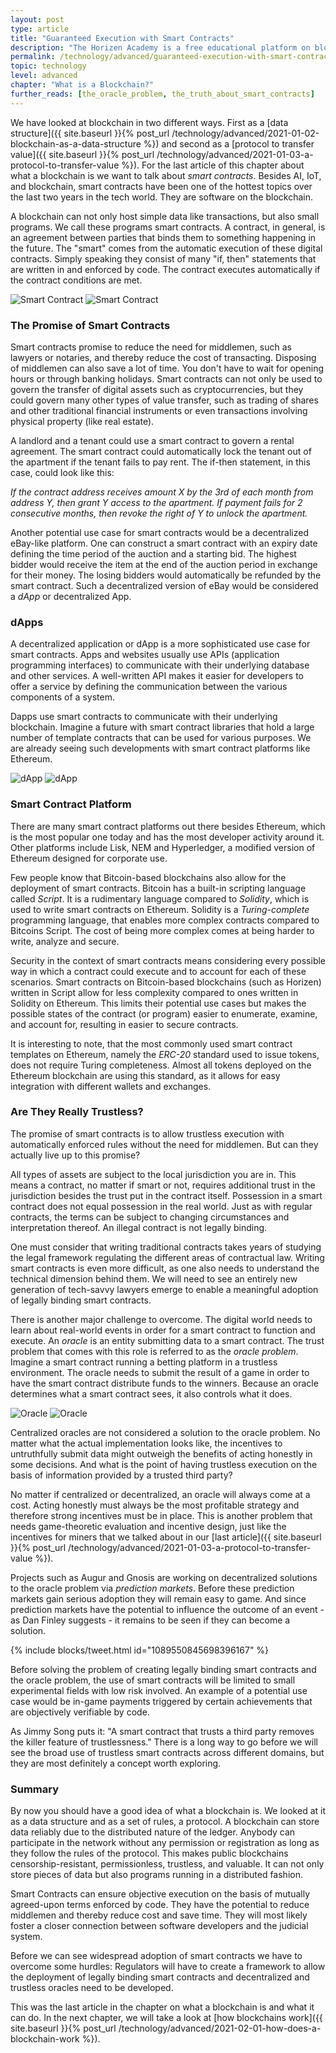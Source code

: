 ```yaml
---
layout: post
type: article
title: "Guaranteed Execution with Smart Contracts"
description: "The Horizen Academy is a free educational platform on blockchain technology, cryptocurrency, and privacy. In this article, you learn why cryptocurrencies are sometimes referred to as programmable money."
permalink: /technology/advanced/guaranteed-execution-with-smart-contracts/
topic: technology
level: advanced
chapter: "What is a Blockchain?"
further_reads: [the_oracle_problem, the_truth_about_smart_contracts]
---
```


We have looked at blockchain in two different ways. First as a [data structure]({{ site.baseurl }}{% post_url /technology/advanced/2021-01-02-blockchain-as-a-data-structure %}) and second as a [protocol to transfer value]({{ site.baseurl }}{% post_url /technology/advanced/2021-01-03-a-protocol-to-transfer-value %}). For the last article of this chapter about what a blockchain is we want to talk about *smart contracts*. Besides AI, IoT, and blockchain, smart contracts have been one of the hottest topics over the last two years in the tech world. They are software on the blockchain.

A blockchain can not only host simple data like transactions, but also small programs. We call these programs smart contracts. A contract, in general, is an agreement between parties that binds them to something happening in the future. The "smart" comes from the automatic execution of these digital contracts. Simply speaking they consist of many "if, then" statements that are written in and enforced by code. The contract executes automatically if the contract conditions are met.

![Smart Contract](/assets/post_files/technology/advanced/guaranteed-execution-with-smart-contracts/smart_contract_D.jpg)
![Smart Contract](/assets/post_files/technology/advanced/guaranteed-execution-with-smart-contracts/smart_contract_M.jpg)

### The Promise of Smart Contracts

Smart contracts promise to reduce the need for middlemen, such as lawyers or notaries, and thereby reduce the cost of transacting. Disposing of middlemen can also save a lot of time. You don't have to wait for opening hours or through banking holidays. Smart contracts can not only be used to govern the transfer of digital assets such as cryptocurrencies, but they could govern many other types of value transfer, such as trading of shares and other traditional financial instruments or even transactions involving physical property (like real estate).

A landlord and a tenant could use a smart contract to govern a rental agreement. The smart contract could automatically lock the tenant out of the apartment if the tenant fails to pay rent. The if-then statement, in this case, could look like this:

*If the contract address receives amount X by the 3rd of each month from address Y, then grant Y access to the apartment. If payment fails for 2 consecutive months, then revoke the right of Y to unlock the apartment.*

Another potential use case for smart contracts would be a decentralized eBay-like platform. One can construct a smart contract with an expiry date defining the time period of the auction and a starting bid. The highest bidder would receive the item at the end of the auction period in exchange for their money. The losing bidders would automatically be refunded by the smart contract. Such a decentralized version of eBay would be considered a *dApp* or decentralized App.

### dApps

A decentralized application or dApp is a more sophisticated use case for smart contracts. Apps and websites usually use APIs (application programming interfaces) to communicate with their underlying database and other services. A well-written API makes it easier for developers to offer a service by defining the communication between the various components of a system.

Dapps use smart contracts to communicate with their underlying blockchain. Imagine a future with smart contract libraries that hold a large number of template contracts that can be used for various purposes. We are already seeing such developments with smart contract platforms like Ethereum.

![dApp](/assets/post_files/technology/advanced/guaranteed-execution-with-smart-contracts/dapp_D.jpg)
![dApp](/assets/post_files/technology/advanced/guaranteed-execution-with-smart-contracts/dapp_M.jpg)

### Smart Contract Platform

There are many smart contract platforms out there besides Ethereum, which is the most popular one today and has the most developer activity around it. Other platforms include Lisk, NEM and Hyperledger, a modified version of Ethereum designed for corporate use.

Few people know that Bitcoin-based blockchains also allow for the deployment of smart contracts. Bitcoin has a built-in scripting language called *Script*. It is a rudimentary language compared to *Solidity*, which is used to write smart contracts on Ethereum. Solidity is a *Turing-complete* programming language, that enables more complex contracts compared to Bitcoins Script. The cost of being more complex comes at being harder to write, analyze and secure.

Security in the context of smart contracts means considering every possible way in which a contract could execute and to account for each of these scenarios. Smart contracts on Bitcoin-based blockchains (such as Horizen) written in Script allow for less complexity compared to ones written in Solidity on Ethereum. This limits their potential use cases but makes the possible states of the contract (or program) easier to enumerate, examine, and account for, resulting in easier to secure contracts.

It is interesting to note, that the most commonly used smart contract templates on Ethereum, namely the *ERC-20* standard used to issue tokens, does not require Turing completeness. Almost all tokens deployed on the Ethereum blockchain are using this standard, as it allows for easy integration with different wallets and exchanges.

### Are They Really Trustless?

The promise of smart contracts is to allow trustless execution with automatically enforced rules without the need for middlemen. But can they actually live up to this promise?

All types of assets are subject to the local jurisdiction you are in. This means a contract, no matter if smart or not, requires additional trust in the jurisdiction besides the trust put in the contract itself. Possession in a smart contract does not equal possession in the real world. Just as with regular contracts, the terms can be subject to changing circumstances and interpretation thereof. An illegal contract is not legally binding.

One must consider that writing traditional contracts takes years of studying the legal framework regulating the different areas of contractual law. Writing smart contracts is even more difficult, as one also needs to understand the technical dimension behind them. We will need to see an entirely new generation of tech-savvy lawyers emerge to enable a meaningful adoption of legally binding smart contracts.

There is another major challenge to overcome. The digital world needs to learn about real-world events in order for a smart contract to function and execute. An *oracle* is an entity submitting data to a smart contract. The trust problem that comes with this role is referred to as the *oracle problem*. Imagine a smart contract running a betting platform in a trustless environment. The oracle needs to submit the result of a game in order to have the smart contract distribute funds to the winners. Because an oracle determines what a smart contract sees, it also controls what it does.

![Oracle](/assets/post_files/technology/advanced/guaranteed-execution-with-smart-contracts/oracle_D.jpg)
![Oracle](/assets/post_files/technology/advanced/guaranteed-execution-with-smart-contracts/oracle_M.jpg)

Centralized oracles are not considered a solution to the oracle problem. No matter what the actual implementation looks like, the incentives to untruthfully submit data might outweigh the benefits of acting honestly in some decisions. And what is the point of having trustless execution on the basis of information provided by a trusted third party?

No matter if centralized or decentralized, an oracle will always come at a cost. Acting honestly must always be the most profitable strategy and therefore strong incentives must be in place. This is another problem that needs game-theoretic evaluation and incentive design, just like the incentives for miners that we talked about in our [last article]({{ site.baseurl }}{% post_url /technology/advanced/2021-01-03-a-protocol-to-transfer-value %}).

Projects such as Augur and Gnosis are working on decentralized solutions to the oracle problem via *prediction markets*. Before these prediction markets gain serious adoption they will remain easy to game. And since prediction markets have the potential to influence the outcome of an event - as Dan Finley suggests - it remains to be seen if they can become a solution.

{% include blocks/tweet.html id="1089550845698396167" %}

Before solving the problem of creating legally binding smart contracts and the oracle problem, the use of smart contracts will be limited to small experimental fields with low risk involved. An example of a potential use case would be in-game payments triggered by certain achievements that are objectively verifiable by code.

As Jimmy Song puts it: "A smart contract that trusts a third party removes the killer feature of trustlessness." There is a long way to go before we will see the broad use of trustless smart contracts across different domains, but they are most definitely a concept worth exploring.

### Summary

By now you should have a good idea of what a blockchain is. We looked at it as a data structure and as a set of rules, a protocol. A blockchain can store data reliably due to the distributed nature of the ledger. Anybody can participate in the network without any permission or registration as long as they follow the rules of the protocol. This makes public blockchains censorship-resistant, permissionless, trustless, and valuable. It can not only store pieces of data but also programs running in a distributed fashion.

Smart Contracts can ensure objective execution on the basis of mutually agreed-upon terms enforced by code. They have the potential to reduce middlemen and thereby reduce cost and save time. They will most likely foster a closer connection between software developers and the judicial system.

Before we can see widespread adoption of smart contracts we have to overcome some hurdles: Regulators will have to create a framework to allow the deployment of legally binding smart contracts and decentralized and trustless oracles need to be developed.

This was the last article in the chapter on what a blockchain is and what it can do. In the next chapter, we will take a look at [how blockchains work]({{ site.baseurl }}{% post_url /technology/advanced/2021-02-01-how-does-a-blockchain-work %}).
